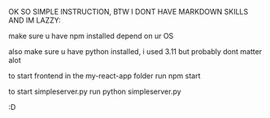 OK SO SIMPLE INSTRUCTION, BTW I DONT HAVE MARKDOWN SKILLS AND IM LAZZY:

make sure u have npm installed depend on ur OS

also make sure u have python installed, i used 3.11 but probably dont matter alot

to start frontend in the my-react-app folder run npm start

to start simpleserver.py run python simpleserver.py

:D